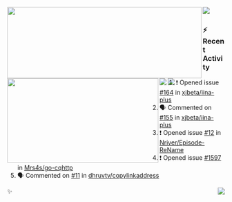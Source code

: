 <p>
  <p>
  <img align="left" width="450" height="165" src="https://github-readme-stats.vercel.app/api?username=lowking&bg_color=0D1116&theme=synthwave&show_icons=true&hide_border=true&line_height=20&title_color=4E7C65&icon_color=555&show_owner=true&text_color=777&count_private=true"/>
  </p>
  <p>
  <img align="left" width="350" height="195" src="https://github-readme-stats.vercel.app/api/top-langs/?layout=compact&username=lowking&bg_color=0D1116&theme=synthwave&show_icons=true&hide_border=true&line_height=20&title_color=4E7C65&icon_color=555&show_owner=true&text_color=777&hide&langs_count=4"/>
  </p>
  <p>
    <a align="left" href="https://t.me/Violettoy_bot"><img src="https://img.shields.io/badge/Telegram-%2352A4DB.svg?&style=social&logo=telegram&logoColor=white" /></a>&nbsp;&nbsp;
    <img align="left" src="https://github.com/lowking/lowking/workflows/Waka%20Readme/badge.svg" />&nbsp;&nbsp;
    <img align="left" src="https://github.com/lowking/lowking/workflows/Activity%20Readme/badge.svg" />
  </p>
</p>

### :zap: Recent Activity

<!--START_SECTION:activity-->
1. ❗️ Opened issue [#164](https://github.com/xjbeta/iina-plus/issues/164) in [xjbeta/iina-plus](https://github.com/xjbeta/iina-plus)
2. 🗣 Commented on [#155](https://github.com/xjbeta/iina-plus/issues/155) in [xjbeta/iina-plus](https://github.com/xjbeta/iina-plus)
3. ❗️ Opened issue [#12](https://github.com/Nriver/Episode-ReName/issues/12) in [Nriver/Episode-ReName](https://github.com/Nriver/Episode-ReName)
4. ❗️ Opened issue [#1597](https://github.com/Mrs4s/go-cqhttp/issues/1597) in [Mrs4s/go-cqhttp](https://github.com/Mrs4s/go-cqhttp)
5. 🗣 Commented on [#11](https://github.com/dhruvtv/copylinkaddress/issues/11) in [dhruvtv/copylinkaddress](https://github.com/dhruvtv/copylinkaddress)
<!--END_SECTION:activity-->

✨<img align="right" src="http://profile-counter.glitch.me/lowking/count.svg"/>
